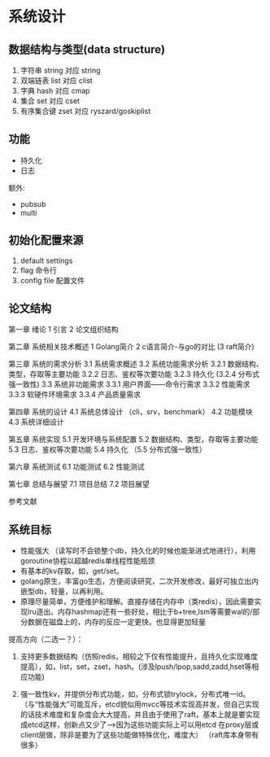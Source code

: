 # 系统设计

## 数据结构与类型(data structure)
1. 字符串 string 对应 string
2. 双端链表 list 对应 clist
3. 字典 hash 对应 cmap
4. 集合 set 对应 cset
5. 有序集合键 zset 对应 ryszard/goskiplist

## 功能
* 持久化
* 日志

额外:
* pubsub
* multi

## 初始化配置来源
1. default settings
2. flag 命令行
3. config file 配置文件


## 论文结构
第一章	绪论
1 引言
2 论文组织结构

第二章	系统相关技术概述
1 Golang简介
2 c语言简介-与go的对比
(3 raft简介)

第三章	系统的需求分析
3.1 系统需求概述
3.2 系统功能需求分析
	3.2.1 数据结构、类型，存取等主要功能
	3.2.2 日志、鉴权等次要功能
	3.2.3 持久化
	(3.2.4 分布式强一致性)
3.3 系统非功能需求
	3.3.1 用户界面——命令行需求
	3.3.2 性能需求
	3.3.3 软硬件环境需求
	3.3.4 产品质量需求

第四章	系统的设计
4.1 系统总体设计 （cli，srv，benchmark）
4.2 功能模块
4.3 系统详细设计

第五章	系统实现
5.1 开发环境与系统配置
5.2 数据结构、类型，存取等主要功能
5.3 日志、鉴权等次要功能
5.4 持久化
（5.5 分布式强一致性）

第六章 系统测试
6.1 功能测试
6.2 性能测试

第七章 总结与展望
7.1 项目总结
7.2 项目展望

参考文献


## 系统目标
* 性能强大 （读写时不会锁整个db，持久化的时候也能渐进式地进行），利用goroutine协程以超越redis单线程性能瓶颈
* 有基本的kv存取，如，get/set。
* golang原生，丰富go生态，方便阅读研究，二次开发修改，最好可独立出内嵌型db，轻量，以再利用。
* 原理尽量简单，方便维护和理解。直接存储在内存中（类redis），因此需要实现lru逐出。内存hashmap还有一些好处，相比于b+tree,lsm等需要wal的/部分数据在磁盘上的，内存的反应一定更快。也显得更加轻量


提高方向（二选一？）：
1. 支持更多数据结构（仿照redis，相较之下仅有性能提升，且持久化实现难度提高），如，list，set，zset，hash。(涉及lpush/lpop,sadd,zadd,hset等相应功能)

2. 强一致性kv，并提供分布式功能，如，分布式锁trylock，分布式唯一id。（与“性能强大”可能互斥，etcd貌似用mvcc等技术实现高并发，但自己实现的话技术难度和复杂度会大大提高，并且由于使用了raft，基本上就是要实现成etcd这样，创新点又少了——>因为这些功能实际上可以用etcd 在proxy层或client层做，除非是要为了这些功能做特殊优化，难度大）
（raft库本身带有很多）




